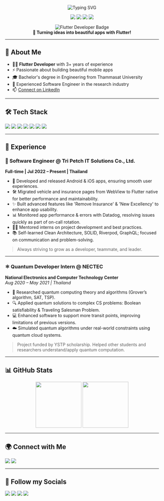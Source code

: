 <!-- Profile Header -->
<p align="center">
  <img src="https://readme-typing-svg.demolab.com?font=Fira+Code&size=28&pause=1000&color=36BCF7&center=true&vCenter=true&width=450&lines=Hi+there!+I'm+Shinnakronkit+Narkasen;Flutter+Developer+%7C+Mobile+Engineer;Welcome+to+my+GitHub+Profile!" alt="Typing SVG" />
</p>

<p align="center">
  <a href="https://github.com/isomizer"><img src="https://img.shields.io/github/followers/isomizer?label=GitHub&style=social"/></a>
  <a href="https://www.linkedin.com/in/shinnakronkit-narkasen/"><img src="https://img.shields.io/badge/LinkedIn-blue?logo=linkedin&logoColor=white&style=flat-square"/></a>
  <img src="https://img.shields.io/badge/Flutter-02569B?logo=flutter&logoColor=white&style=flat-square"/>
  <img src="https://img.shields.io/badge/Dart-0175C2?logo=dart&logoColor=white&style=flat-square"/>
</p>

<p align="center">
  <img src="https://img.shields.io/badge/Main%20Job-Expert%20Flutter%20Developer-02569B?logo=flutter&logoColor=white&style=for-the-badge" alt="Flutter Developer Badge"/>
  <br>
  <b>🚀 Turning ideas into beautiful apps with Flutter!</b>
</p>

---

## 👋 About Me

- 🧑‍💻 **Flutter Developer** with 3+ years of experience
- ⚡ Passionate about building beautiful mobile apps
- 🎓 Bachelor's degree in Engineering from Thammasat University
- 🏢 Experienced Software Engineer in the research industry
- 📫 [Connect on LinkedIn](https://www.linkedin.com/in/shinnakronkit-narkasen/)

---

## 🛠️ Tech Stack

<p>
  <img src="https://img.shields.io/badge/PHP-777BB4?logo=php&logoColor=white"/>
  <img src="https://img.shields.io/badge/Java-007396?logo=java&logoColor=white"/>
  <img src="https://img.shields.io/badge/Python-3776AB?logo=python&logoColor=white"/>
  <img src="https://img.shields.io/badge/Xamarin-3498DB?logo=xamarin&logoColor=white"/>
  <img src="https://img.shields.io/badge/Kotlin-7F52FF?logo=kotlin&logoColor=white"/>
  <img src="https://img.shields.io/badge/SQL%20Server-CC2927?logo=microsoft-sql-server&logoColor=white"/>
  <img src="https://img.shields.io/badge/MySQL-4479A1?logo=mysql&logoColor=white"/>
</p>

---

## 💼 Experience

### 💼 Software Engineer @ Tri Petch IT Solutions Co., Ltd.
**Full-time | Jul 2022 – Present | Thailand**

- 🚀 Developed and released Android & iOS apps, ensuring smooth user experiences.
- 🛠️ Migrated vehicle and insurance pages from WebView to Flutter native for better performance and maintainability.
- ✨ Built advanced features like 'Remove Insurance' & 'New Excellency' to enhance app usability.
- 📊 Monitored app performance & errors with Datadog, resolving issues quickly as part of on-call rotation.
- 👨‍🏫 Mentored interns on project development and best practices.
- 📚 Self-learned Clean Architecture, SOLID, Riverpod, GraphQL; focused on communication and problem-solving.

> Always striving to grow as a developer, teammate, and leader.

---

### ⚛️ Quantum Developer Intern @ NECTEC
**National Electronics and Computer Technology Center**  
_Aug 2020 – May 2021 | Thailand_

- 🧬 Researched quantum computing theory and algorithms (Grover’s algorithm, SAT, TSP).
- 🔍 Applied quantum solutions to complex CS problems: Boolean satisfiability & Traveling Salesman Problem.
- 💻 Enhanced software to support more transit points, improving limitations of previous versions.
- ☁️ Simulated quantum algorithms under real-world constraints using quantum cloud systems.

> Project funded by YSTP scholarship. Helped other students and researchers understand/apply quantum computation.

---

## 📊 GitHub Stats

<p align="center">
  <img src="https://github-readme-stats.vercel.app/api?username=isomizer&show_icons=true&theme=tokyonight" height="150"/>
  <img src="https://github-readme-stats.vercel.app/api/top-langs/?username=isomizer&layout=compact&theme=tokyonight" height="150"/>
</p>

---

## 🌍 Connect with Me

<p>
  <a href="https://github.com/isomizer"><img src="https://img.shields.io/badge/GitHub-isomizer-181717?logo=github&logoColor=white"/></a>
  <a href="https://www.linkedin.com/in/shinnakronkit-narkasen/"><img src="https://img.shields.io/badge/LinkedIn-shinnakronkit--narkasen-blue?logo=linkedin&logoColor=white"/></a>
</p>

---

## 📱 Follow my Socials

<p>
  <a href="https://www.facebook.com/isomizer"><img src="https://img.shields.io/badge/Facebook-1877F2?logo=facebook&logoColor=white"/></a>
  <a href="https://www.twitch.tv/isomizer"><img src="https://img.shields.io/badge/Twitch-9146FF?logo=twitch&logoColor=white"/></a>
  <a href="https://www.instagram.com/isomizer/"><img src="https://img.shields.io/badge/Instagram-E4405F?logo=instagram&logoColor=white"/></a>
  <a href="https://www.tiktok.com/@isomizer"><img src="https://img.shields.io/badge/TikTok-000000?logo=tiktok&logoColor=white"/></a>
</p>

<!-- Feel free to customize this README further! -->
